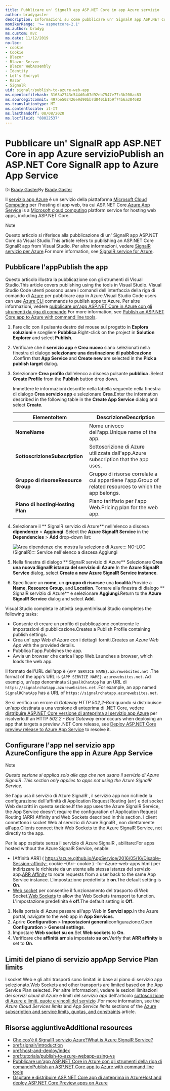 ```yaml
---
title: Pubblicare un' SignalR app ASP.NET Core in app Azure servizio
author: bradygaster
description: Informazioni su come pubblicare un' SignalR app ASP.NET Core in app Azure servizio.
monikerRange: '>= aspnetcore-2.1'
ms.author: bradyg
ms.custom: mvc
ms.date: 11/12/2019
no-loc:
- cookie
- Cookie
- Blazor
- Blazor Server
- Blazor WebAssembly
- Identity
- Let's Encrypt
- Razor
- SignalR
uid: signalr/publish-to-azure-web-app
ms.openlocfilehash: 3163a2743c544d0a07d92eb7547e77c3b200ac83
ms.sourcegitcommit: 497be502426e9d90bb7d0401b1b9f74b6a384682
ms.translationtype: MT
ms.contentlocale: it-IT
ms.lasthandoff: 08/08/2020
ms.locfileid: "88022537"
---
```

# <a name="publish-an-aspnet-core-no-locsignalr-app-to-azure-app-service"></a><span data-ttu-id="b70af-103">Pubblicare un' SignalR app ASP.NET Core in app Azure servizio</span><span class="sxs-lookup"><span data-stu-id="b70af-103">Publish an ASP.NET Core SignalR app to Azure App Service</span></span>

<span data-ttu-id="b70af-104">Di [Brady Gaster](https://twitter.com/bradygaster)</span><span class="sxs-lookup"><span data-stu-id="b70af-104">By [Brady Gaster](https://twitter.com/bradygaster)</span></span>

<span data-ttu-id="b70af-105">Il [servizio app Azure](/azure/app-service/app-service-web-overview) è un servizio della piattaforma [Microsoft Cloud Computing](https://azure.microsoft.com/) per l'hosting di app web, tra cui ASP.NET Core.</span><span class="sxs-lookup"><span data-stu-id="b70af-105">[Azure App Service](/azure/app-service/app-service-web-overview) is a [Microsoft cloud computing](https://azure.microsoft.com/) platform service for hosting web apps, including ASP.NET Core.</span></span>

> [!NOTE]
> <span data-ttu-id="b70af-106">Questo articolo si riferisce alla pubblicazione di un' SignalR app ASP.NET Core da Visual Studio.</span><span class="sxs-lookup"><span data-stu-id="b70af-106">This article refers to publishing an ASP.NET Core SignalR app from Visual Studio.</span></span> <span data-ttu-id="b70af-107">Per altre informazioni, vedere [ SignalR servizio per Azure](https://azure.microsoft.com/services/signalr-service).</span><span class="sxs-lookup"><span data-stu-id="b70af-107">For more information, see [SignalR service for Azure](https://azure.microsoft.com/services/signalr-service).</span></span>

## <a name="publish-the-app"></a><span data-ttu-id="b70af-108">Pubblicare l'app</span><span class="sxs-lookup"><span data-stu-id="b70af-108">Publish the app</span></span>

<span data-ttu-id="b70af-109">Questo articolo illustra la pubblicazione con gli strumenti di Visual Studio.</span><span class="sxs-lookup"><span data-stu-id="b70af-109">This article covers publishing using the tools in Visual Studio.</span></span> <span data-ttu-id="b70af-110">Visual Studio Code utenti possono usare i comandi dell'interfaccia della riga di comando di [Azure](/cli/azure) per pubblicare app in Azure.</span><span class="sxs-lookup"><span data-stu-id="b70af-110">Visual Studio Code users can use [Azure CLI](/cli/azure) commands to publish apps to Azure.</span></span> <span data-ttu-id="b70af-111">Per altre informazioni, vedere [pubblicare un'app ASP.NET Core in Azure con gli strumenti da riga di comando](/azure/app-service/app-service-web-get-started-dotnet).</span><span class="sxs-lookup"><span data-stu-id="b70af-111">For more information, see [Publish an ASP.NET Core app to Azure with command line tools](/azure/app-service/app-service-web-get-started-dotnet).</span></span>

1. <span data-ttu-id="b70af-112">Fare clic con il pulsante destro del mouse sul progetto in **Esplora soluzioni** e scegliere **Pubblica**.</span><span class="sxs-lookup"><span data-stu-id="b70af-112">Right-click on the project in **Solution Explorer** and select **Publish**.</span></span>

1. <span data-ttu-id="b70af-113">Verificare che il **servizio app** e **Crea nuovo** siano selezionati nella finestra di dialogo **selezionare una destinazione di pubblicazione** .</span><span class="sxs-lookup"><span data-stu-id="b70af-113">Confirm that **App Service** and **Create new** are selected in the **Pick a publish target** dialog.</span></span>

1. <span data-ttu-id="b70af-114">Selezionare **Crea profilo** dall'elenco a discesa pulsante **pubblica** .</span><span class="sxs-lookup"><span data-stu-id="b70af-114">Select **Create Profile** from the **Publish** button drop down.</span></span>

   <span data-ttu-id="b70af-115">Immettere le informazioni descritte nella tabella seguente nella finestra di dialogo **Crea servizio app** e selezionare **Crea**.</span><span class="sxs-lookup"><span data-stu-id="b70af-115">Enter the information described in the following table in the **Create App Service** dialog and select **Create**.</span></span>

   | <span data-ttu-id="b70af-116">Elemento</span><span class="sxs-lookup"><span data-stu-id="b70af-116">Item</span></span>               | <span data-ttu-id="b70af-117">Descrizione</span><span class="sxs-lookup"><span data-stu-id="b70af-117">Description</span></span> |
   | ------------------ | ----------- |
   | <span data-ttu-id="b70af-118">**Nome**</span><span class="sxs-lookup"><span data-stu-id="b70af-118">**Name**</span></span>           | <span data-ttu-id="b70af-119">Nome univoco dell'app.</span><span class="sxs-lookup"><span data-stu-id="b70af-119">Unique name of the app.</span></span> |
   | <span data-ttu-id="b70af-120">**Sottoscrizione**</span><span class="sxs-lookup"><span data-stu-id="b70af-120">**Subscription**</span></span>   | <span data-ttu-id="b70af-121">Sottoscrizione di Azure utilizzata dall'app.</span><span class="sxs-lookup"><span data-stu-id="b70af-121">Azure subscription that the app uses.</span></span> |
   | <span data-ttu-id="b70af-122">**Gruppo di risorse**</span><span class="sxs-lookup"><span data-stu-id="b70af-122">**Resource Group**</span></span> | <span data-ttu-id="b70af-123">Gruppo di risorse correlate a cui appartiene l'app.</span><span class="sxs-lookup"><span data-stu-id="b70af-123">Group of related resources to which the app belongs.</span></span> |
   | <span data-ttu-id="b70af-124">**Piano di hosting**</span><span class="sxs-lookup"><span data-stu-id="b70af-124">**Hosting Plan**</span></span>   | <span data-ttu-id="b70af-125">Piano tariffario per l'app Web.</span><span class="sxs-lookup"><span data-stu-id="b70af-125">Pricing plan for the web app.</span></span> |

1. <span data-ttu-id="b70af-126">Selezionare il \*\* SignalR servizio di Azure\*\* nell'elenco a discesa **dipendenze**  >  **Aggiungi** :</span><span class="sxs-lookup"><span data-stu-id="b70af-126">Select the **Azure SignalR Service** in the **Dependencies** > **Add** drop-down list:</span></span>

   ![Area dipendenze che mostra la selezione di Azure::: NO-LOC (SignalR)::: Service nell'elenco a discesa Aggiungi](publish-to-azure-web-app/_static/signalr-service-dependency.png)

1. <span data-ttu-id="b70af-128">Nella finestra di dialogo \*\* SignalR servizio di Azure\*\* Selezionare **Crea una nuova SignalR istanza del servizio di Azure**.</span><span class="sxs-lookup"><span data-stu-id="b70af-128">In the **Azure SignalR Service** dialog, select **Create a new Azure SignalR Service instance**.</span></span>

1. <span data-ttu-id="b70af-129">Specificare un **nome**, un **gruppo di risorse**e una **località**.</span><span class="sxs-lookup"><span data-stu-id="b70af-129">Provide a **Name**, **Resource Group**, and **Location**.</span></span> <span data-ttu-id="b70af-130">Tornare alla finestra di dialogo \*\* SignalR servizio di Azure\*\* e selezionare **Aggiungi**.</span><span class="sxs-lookup"><span data-stu-id="b70af-130">Return to the **Azure SignalR Service** dialog and select **Add**.</span></span>

<span data-ttu-id="b70af-131">Visual Studio completa le attività seguenti:</span><span class="sxs-lookup"><span data-stu-id="b70af-131">Visual Studio completes the following tasks:</span></span>

* <span data-ttu-id="b70af-132">Consente di creare un profilo di pubblicazione contenente le impostazioni di pubblicazione.</span><span class="sxs-lookup"><span data-stu-id="b70af-132">Creates a Publish Profile containing publish settings.</span></span>
* <span data-ttu-id="b70af-133">Crea un' *app Web di Azure* con i dettagli forniti.</span><span class="sxs-lookup"><span data-stu-id="b70af-133">Creates an *Azure Web App* with the provided details.</span></span>
* <span data-ttu-id="b70af-134">Pubblica l'app.</span><span class="sxs-lookup"><span data-stu-id="b70af-134">Publishes the app.</span></span>
* <span data-ttu-id="b70af-135">Avvia un browser che carica l'app Web.</span><span class="sxs-lookup"><span data-stu-id="b70af-135">Launches a browser, which loads the web app.</span></span>

<span data-ttu-id="b70af-136">Il formato dell'URL dell'app è `{APP SERVICE NAME}.azurewebsites.net` .</span><span class="sxs-lookup"><span data-stu-id="b70af-136">The format of the app's URL is `{APP SERVICE NAME}.azurewebsites.net`.</span></span> <span data-ttu-id="b70af-137">Ad esempio, un'app denominata `SignalRChatApp` ha un URL di `https://signalrchatapp.azurewebsites.net` .</span><span class="sxs-lookup"><span data-stu-id="b70af-137">For example, an app named `SignalRChatApp` has a URL of `https://signalrchatapp.azurewebsites.net`.</span></span>

<span data-ttu-id="b70af-138">Se si verifica un errore di *Gateway HTTP 502,2-Bad* quando si distribuisce un'app destinata a una versione di anteprima di .NET Core, vedere [distribuire ASP.NET Core versione di anteprima al servizio app Azure](xref:host-and-deploy/azure-apps/index#deploy-aspnet-core-preview-release-to-azure-app-service) per risolverlo.</span><span class="sxs-lookup"><span data-stu-id="b70af-138">If an HTTP *502.2 - Bad Gateway* error occurs when deploying an app that targets a preview .NET Core release, see [Deploy ASP.NET Core preview release to Azure App Service](xref:host-and-deploy/azure-apps/index#deploy-aspnet-core-preview-release-to-azure-app-service) to resolve it.</span></span>

## <a name="configure-the-app-in-azure-app-service"></a><span data-ttu-id="b70af-139">Configurare l'app nel servizio app Azure</span><span class="sxs-lookup"><span data-stu-id="b70af-139">Configure the app in Azure App Service</span></span>

> [!NOTE]
> <span data-ttu-id="b70af-140">*Questa sezione si applica solo alle app che non usano il servizio di Azure SignalR .*</span><span class="sxs-lookup"><span data-stu-id="b70af-140">*This section only applies to apps not using the Azure SignalR Service.*</span></span>
>
> <span data-ttu-id="b70af-141">Se l'app usa il servizio di Azure SignalR , il servizio app non richiede la configurazione dell'affinità di Application Request Routing (arr) e dei socket Web descritti in questa sezione.</span><span class="sxs-lookup"><span data-stu-id="b70af-141">If the app uses the Azure SignalR Service, the App Service doesn't require the configuration of Application Request Routing (ARR) Affinity and Web Sockets described in this section.</span></span> <span data-ttu-id="b70af-142">I client connettono i socket Web al servizio di Azure SignalR , non direttamente all'app.</span><span class="sxs-lookup"><span data-stu-id="b70af-142">Clients connect their Web Sockets to the Azure SignalR Service, not directly to the app.</span></span>

<span data-ttu-id="b70af-143">Per le app ospitate senza il servizio di Azure SignalR , abilitare:</span><span class="sxs-lookup"><span data-stu-id="b70af-143">For apps hosted without the Azure SignalR Service, enable:</span></span>

* <span data-ttu-id="b70af-144">[Affinità ARR] ( https://azure.github.io/AppService/2016/05/16/Disable-Session-affinity- cookie -(Arr- cookie ) -for-Azure-web-apps.html) per indirizzare le richieste da un utente alla stessa istanza del servizio app.</span><span class="sxs-lookup"><span data-stu-id="b70af-144">[ARR Affinity](https://azure.github.io/AppService/2016/05/16/Disable-Session-affinity-cookie-(ARR-cookie)-for-Azure-web-apps.html) to route requests from a user back to the same App Service instance.</span></span> <span data-ttu-id="b70af-145">L'impostazione predefinita è **on**.</span><span class="sxs-lookup"><span data-stu-id="b70af-145">The default setting is **On**.</span></span>
* <span data-ttu-id="b70af-146">[Web socket](xref:fundamentals/websockets) per consentire il funzionamento del trasporto di Web Socket.</span><span class="sxs-lookup"><span data-stu-id="b70af-146">[Web Sockets](xref:fundamentals/websockets) to allow the Web Sockets transport to function.</span></span> <span data-ttu-id="b70af-147">L'impostazione predefinita è **off**.</span><span class="sxs-lookup"><span data-stu-id="b70af-147">The default setting is **Off**.</span></span>

1. <span data-ttu-id="b70af-148">Nella portale di Azure passare all'app Web in **Servizi app**.</span><span class="sxs-lookup"><span data-stu-id="b70af-148">In the Azure portal, navigate to the web app in **App Services**.</span></span>
1. <span data-ttu-id="b70af-149">Aprire **Configuration**  >  **Impostazioni generali**configurazione.</span><span class="sxs-lookup"><span data-stu-id="b70af-149">Open **Configuration** > **General settings**.</span></span>
1. <span data-ttu-id="b70af-150">Impostare **Web socket** **su on**.</span><span class="sxs-lookup"><span data-stu-id="b70af-150">Set **Web sockets** to **On**.</span></span>
1. <span data-ttu-id="b70af-151">Verificare che **affinità arr** sia impostato **su on**.</span><span class="sxs-lookup"><span data-stu-id="b70af-151">Verify that **ARR affinity** is set to **On**.</span></span>

## <a name="app-service-plan-limits"></a><span data-ttu-id="b70af-152">Limiti del piano di servizio app</span><span class="sxs-lookup"><span data-stu-id="b70af-152">App Service Plan limits</span></span>

<span data-ttu-id="b70af-153">I socket Web e gli altri trasporti sono limitati in base al piano di servizio app selezionato.</span><span class="sxs-lookup"><span data-stu-id="b70af-153">Web Sockets and other transports are limited based on the App Service Plan selected.</span></span> <span data-ttu-id="b70af-154">Per altre informazioni, vedere le sezioni limitazioni dei *servizi cloud di Azure* e limiti del *servizio app* dell'articolo [sottoscrizione di Azure e limiti, quote e vincoli del servizio](/azure/azure-subscription-service-limits#app-service-limits) .</span><span class="sxs-lookup"><span data-stu-id="b70af-154">For more information, see the *Azure Cloud Services limits* and *App Service limits* sections of the [Azure subscription and service limits, quotas, and constraints](/azure/azure-subscription-service-limits#app-service-limits) article.</span></span>

## <a name="additional-resources"></a><span data-ttu-id="b70af-155">Risorse aggiuntive</span><span class="sxs-lookup"><span data-stu-id="b70af-155">Additional resources</span></span>

* [<span data-ttu-id="b70af-156">Che cos'è il SignalR servizio Azure?</span><span class="sxs-lookup"><span data-stu-id="b70af-156">What is Azure SignalR Service?</span></span>](/azure/azure-signalr/signalr-overview)
* <xref:signalr/introduction>
* <xref:host-and-deploy/index>
* <xref:tutorials/publish-to-azure-webapp-using-vs>
* [<span data-ttu-id="b70af-157">Pubblicare un'app ASP.NET Core in Azure con gli strumenti della riga di comando</span><span class="sxs-lookup"><span data-stu-id="b70af-157">Publish an ASP.NET Core app to Azure with command line tools</span></span>](/azure/app-service/app-service-web-get-started-dotnet)
* [<span data-ttu-id="b70af-158">Ospitare e distribuire ASP.NET Core app di anteprima in Azure</span><span class="sxs-lookup"><span data-stu-id="b70af-158">Host and deploy ASP.NET Core Preview apps on Azure</span></span>](xref:host-and-deploy/azure-apps/index#deploy-aspnet-core-preview-release-to-azure-app-service)
